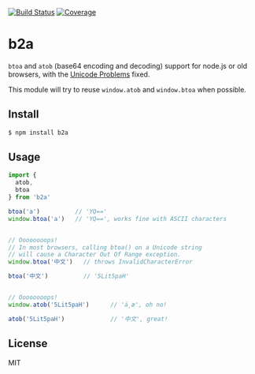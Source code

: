 [![Build Status](https://travis-ci.org/kaelzhang/b2a.svg?branch=master)](https://travis-ci.org/kaelzhang/b2a)
[![Coverage](https://codecov.io/gh/kaelzhang/b2a/branch/master/graph/badge.svg)](https://codecov.io/gh/kaelzhang/b2a)
<!-- optional appveyor tst
[![Windows Build Status](https://ci.appveyor.com/api/projects/status/github/kaelzhang/b2a?branch=master&svg=true)](https://ci.appveyor.com/project/kaelzhang/b2a)
-->
<!-- optional npm version
[![NPM version](https://badge.fury.io/js/b2a.svg)](http://badge.fury.io/js/b2a)
-->
<!-- optional npm downloads
[![npm module downloads per month](http://img.shields.io/npm/dm/b2a.svg)](https://www.npmjs.org/package/b2a)
-->
<!-- optional dependency status
[![Dependency Status](https://david-dm.org/kaelzhang/b2a.svg)](https://david-dm.org/kaelzhang/b2a)
-->

# b2a

`btoa` and `atob` (base64 encoding and decoding) support for node.js or old browsers, with the [Unicode Problems](https://developer.mozilla.org/en-US/docs/Web/API/WindowBase64/Base64_encoding_and_decoding#The_.22Unicode_Problem.22) fixed.

This module will try to reuse `window.atob` and `window.btoa` when possible.

## Install

```sh
$ npm install b2a
```

## Usage

```js
import {
  atob,
  btoa
} from 'b2a'

btoa('a')          // 'YQ=='
window.btoa('a')   // 'YQ==', works fine with ASCII characters


// Oooooooops!
// In most browsers, calling btoa() on a Unicode string
// will cause a Character Out Of Range exception.
window.btoa('中文')   // throws InvalidCharacterError

btoa('中文')          // '5Lit5paH'


// Oooooooops!
window.atob('5Lit5paH')      // 'ä¸­æ', oh no!

atob('5Lit5paH')             // '中文', great!
```

## License

MIT
